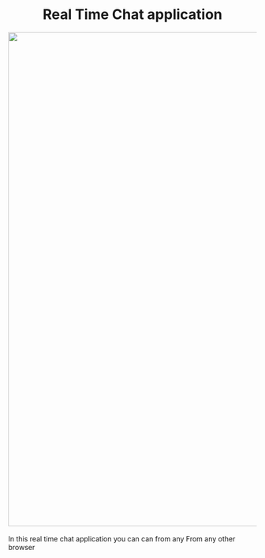 <h1 align="center"> Real Time Chat application</h1>

<pre>
<img src="https://drive.google.com/file/d/1heYicyXFzMaG4WzeiLGOC1klc3Ftpe_Q/view?usp=drivesdk" width="1000"> 
</pre>

In this real time chat application you can can from any 
From any other browser